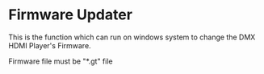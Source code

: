 # Firmware Updater

This is the function which can run on windows system to change the DMX HDMI Player's Firmware.

Firmware file must be "*.gt" file
